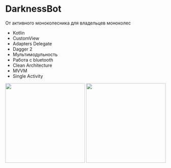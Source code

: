 # DarknessBot
От активного моноколесника для владельцев моноколес
- Kotlin
- CustomView
- Adapters Delegate
- Dagger 2
- Мультимодульность
- Работа с bluetooth
- Clean Architecture
- MVVM
- Single Activity

<img src="https://user-images.githubusercontent.com/44121396/170081100-6530eba0-08e0-429c-9042-b8f1b18f75cb.jpeg" width="250">    <img src="https://user-images.githubusercontent.com/44121396/170081089-4411dd6c-b0aa-4fda-8af4-0a86ece79f4b.jpeg" width="250">



